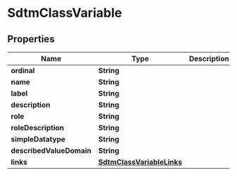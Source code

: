 

# SdtmClassVariable


## Properties

| Name | Type | Description | Notes |
|------------ | ------------- | ------------- | -------------|
|**ordinal** | **String** |  |  [optional] |
|**name** | **String** |  |  [optional] |
|**label** | **String** |  |  [optional] |
|**description** | **String** |  |  [optional] |
|**role** | **String** |  |  [optional] |
|**roleDescription** | **String** |  |  [optional] |
|**simpleDatatype** | **String** |  |  [optional] |
|**describedValueDomain** | **String** |  |  [optional] |
|**links** | [**SdtmClassVariableLinks**](SdtmClassVariableLinks.md) |  |  [optional] |



